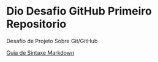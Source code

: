 # Dio Desafio GitHub Primeiro Repositorio
Desafio de Projeto Sobre Git/GitHub

[Guia de Sintaxe Markdown](https://www.markdownguide.org/basic-syntax/)
